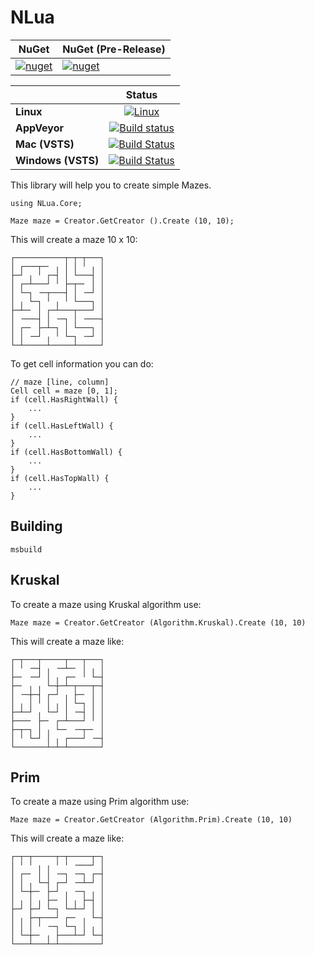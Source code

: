 
NLua
=============

| NuGet | NuGet (Pre-Release) |
| ------|------|
|[![nuget](https://img.shields.io/nuget/v/NLua.svg)](https://www.nuget.org/packages/NLua)|[![nuget](https://img.shields.io/nuget/vpre/NLua.svg)](https://www.nuget.org/packages/NLua)|

|  | Status | 
| :------ | :------: | 
| **Linux**   | [![Linux](https://travis-ci.org/nlua/NLua.svg?branch=master)](https://travis-ci.org/nlua/NLua) |
| **AppVeyor** | [![Build status](https://ci.appveyor.com/api/projects/status/jkqcy9m9k35jwolx?svg=true)](https://ci.appveyor.com/project/nlua/NLua)|
|**Mac (VSTS)** | [![Build Status](https://nlua.visualstudio.com/_apis/public/build/definitions/4f3cd26e-b8f7-4e52-9e78-c2ecf3de2929/1/badge)](https://nlua.visualstudio.com/nlua/_build/index?context=mine&path=%5C&definitionId=1&_a=completed) |
|**Windows (VSTS)** | [![Build Status](https://nlua.visualstudio.com/_apis/public/build/definitions/4f3cd26e-b8f7-4e52-9e78-c2ecf3de2929/2/badge)](https://nlua.visualstudio.com/nlua/_build/index?context=mine&path=%5C&definitionId=2&_a=completed) |


This library will help you to create simple Mazes.

    using NLua.Core;

    Maze maze = Creator.GetCreator ().Create (10, 10);

This will create a maze 10 x 10:

    ┌───────────┬─┬─┬───┐ 
    │ ┌───┬─╴ ╷ │ │ ╵ ╷ │ 
    ├─┘ ╷ ╵ ┌─┤ │ └───┤ │ 
    │ ┌─┴───┘ ╵ ├─┬─╴ │ │ 
    │ └─┐ ╶─┬───┤ │ ╶─┘ │ 
    │ ╷ └─┐ ╵ ╷ ╵ └───┐ │ 
    ├─┴─╴ │ ┌─┴───┬───┘ │ 
    │ ╶───┤ │ ╶─┐ │ ╶───┤ 
    │ ┌─╴ ├─┴─┐ │ └───┐ │ 
    │ │ ╶─┘ ╷ ╵ └─┐ ╶─┘ │ 
    └─┴─────┴─────┴─────┘ 

To get cell information you can do:

    // maze [line, column]
    Cell cell = maze [0, 1];
    if (cell.HasRightWall) {
        ...
    }
    if (cell.HasLeftWall) {
        ...
    }
    if (cell.HasBottomWall) {
        ...
    }
    if (cell.HasTopWall) {
        ...
    }


Building
--------

    msbuild


Kruskal
--------

To create a maze using Kruskal algorithm use:

    Maze maze = Creator.GetCreator (Algorithm.Kruskal).Create (10, 10)

This will create a maze like:

    ┌─┬───┬─────┬───┬───┐ 
    │ ╵ ╶─┤ ╷ ╶─┴─╴ │ ╷ │ 
    ├─╴ ╶─┘ │ ╷ ┌─╴ ╵ └─┤ 
    ├─╴ ╷ ╷ └─┼─┴─┬───┬─┤ 
    │ ╶─┼─┤ ┌─┘ ╷ ├─╴ │ │ 
    │ ╷ │ ╵ │ ╷ │ └─┐ │ │ 
    ├─┴─┘ ╷ └─┘ │ ╶─┤ │ │ 
    ├───╴ ├─╴ ┌─┴───┘ ╵ │ 
    ├─┬─┐ │ ╷ └─╴ ╶─┬─╴ │ 
    │ ╵ └─┘ │ ╷ ┌───┘ ╶─┤ 
    └───────┴─┴─┴───────┘ 


Prim
--------

To create a maze using Prim algorithm use:

    Maze maze = Creator.GetCreator (Algorithm.Prim).Create (10, 10)

This will create a maze like:


    ┌─┬─┬─────┬─┬─────┬─┐ 
    │ ╵ ╵ ╷ ╷ ╵ ╵ ╶───┘ │ 
    │ ┌─╴ │ │ ╶─┐ ╶─┐ ┌─┤ 
    │ │ ╷ └─┤ ┌─┘ ╶─┴─┘ │ 
    │ └─┼─╴ ├─┘ ╷ ╶─┐ ╷ │ 
    │ ╷ │ ╷ ├─╴ │ ╷ ├─┤ │ 
    ├─┘ ├─┘ └─┐ └─┴─┘ │ │ 
    │ ╷ ├─┬───┘ ┌─╴ ╷ └─┤ 
    │ │ │ ╵ ╶─┐ └─┐ │ ╷ │ 
    │ └─┼─╴ ╷ ├───┴─┘ └─┤ 
    └───┴───┴─┴─────────┘  


